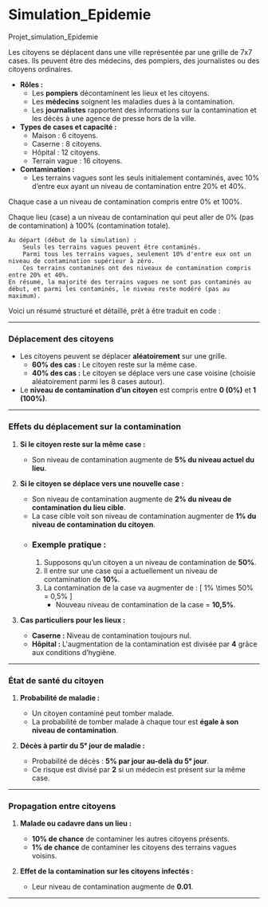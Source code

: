 # Simulation_Epidemie
Projet_simulation_Epidemie



Les citoyens se déplacent dans une ville représentée par une grille de 7x7 cases. Ils peuvent être des médecins, des pompiers, des journalistes ou des citoyens ordinaires.

- **Rôles :**
    - Les **pompiers** décontaminent les lieux et les citoyens.
    - Les **médecins** soignent les maladies dues à la contamination.
    - Les **journalistes** rapportent des informations sur la contamination et les décès à une agence de presse hors de la ville.
- **Types de cases et capacité :**
    - Maison : 6 citoyens.
    - Caserne : 8 citoyens.
    - Hôpital : 12 citoyens.
    - Terrain vague : 16 citoyens.
- **Contamination :**
    - Les terrains vagues sont les seuls initialement contaminés, avec 10% d’entre eux ayant un niveau de contamination entre 20% et 40%.

Chaque case a un niveau de contamination compris entre 0% et 100%.

Chaque lieu (case) a un niveau de contamination qui peut aller de 0% (pas de contamination) à 100% (contamination totale).

    Au départ (début de la simulation) :
        Seuls les terrains vagues peuvent être contaminés.
        Parmi tous les terrains vagues, seulement 10% d'entre eux ont un niveau de contamination supérieur à zéro.
        Ces terrains contaminés ont des niveaux de contamination compris entre 20% et 40%.
    En résumé, la majorité des terrains vagues ne sont pas contaminés au début, et parmi les contaminés, le niveau reste modéré (pas au maximum).
    
Voici un résumé structuré et détaillé, prêt à être traduit en code :

---

### **Déplacement des citoyens**
- Les citoyens peuvent se déplacer **aléatoirement** sur une grille.
  - **60% des cas :** Le citoyen reste sur la même case.
  - **40% des cas :** Le citoyen se déplace vers une case voisine (choisie aléatoirement parmi les 8 cases autour).
- Le **niveau de contamination d’un citoyen** est compris entre **0 (0%)** et **1 (100%)**.

---

### **Effets du déplacement sur la contamination**
1. **Si le citoyen reste sur la même case :**
   - Son niveau de contamination augmente de **5% du niveau actuel du lieu**.

2. **Si le citoyen se déplace vers une nouvelle case :**
   - Son niveau de contamination augmente de **2% du niveau de contamination du lieu cible**.
   - La case cible voit son niveau de contamination augmenter de **1% du niveau de contamination du citoyen**.
   - ### **Exemple pratique** : 
        1. Supposons qu’un citoyen a un niveau de contamination de **50%**.
        2. Il entre sur une case qui a actuellement un niveau de contamination de **10%**.
        3. La contamination de la case va augmenter de :
           \[
           1\% \times 50\% = 0,5\%
           \]
           - Nouveau niveau de contamination de la case = **10,5%**.


3. **Cas particuliers pour les lieux :**
   - **Caserne :** Niveau de contamination toujours nul.
   - **Hôpital :** L'augmentation de la contamination est divisée par **4** grâce aux conditions d’hygiène.

---

### **État de santé du citoyen**
1. **Probabilité de maladie :**
   - Un citoyen contaminé peut tomber malade.
   - La probabilité de tomber malade à chaque tour est **égale à son niveau de contamination**.

2. **Décès à partir du 5ᵉ jour de maladie :**
   - Probabilité de décès : **5% par jour au-delà du 5ᵉ jour**.
   - Ce risque est divisé par **2** si un médecin est présent sur la même case.

---

### **Propagation entre citoyens**
1. **Malade ou cadavre dans un lieu :**
   - **10% de chance** de contaminer les autres citoyens présents.
   - **1% de chance** de contaminer les citoyens des terrains vagues voisins.

2. **Effet de la contamination sur les citoyens infectés :**
   - Leur niveau de contamination augmente de **0.01**.

---


    
